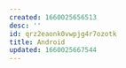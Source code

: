 ```yaml
---
created: 1660025656513
desc: ''
id: qrz2eaonk0vwpjg4r7ozotk
title: Android
updated: 1660025667544
---
```

   
